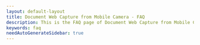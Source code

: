 ```yaml
---
layout: default-layout
title: Document Web Capture from Mobile Camera - FAQ
description: This is the FAQ page of Document Web Capture from Mobile Camera.
keywords: faq
needAutoGenerateSidebar: true
---
```


